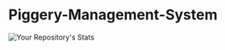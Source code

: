 # Piggery-Management-System
![Your Repository's Stats](https://github-readme-stats.vercel.app/api/top-langs/?username=clovisamai&theme=blue-green)
